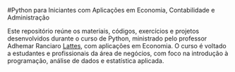 #Python para Iniciantes com Aplicações em Economia, Contabilidade e Administração

Este repositório reúne os materiais, códigos, exercícios e projetos desenvolvidos durante o curso de Python, ministrado pelo professor Adhemar Ranciaro [Lattes](http://lattes.cnpq.br/7967232324656426),
com aplicações em Economia. O curso é voltado a estudantes e profissionais da área de negócios, com foco na introdução à programação, análise de dados e estatística aplicada. 
